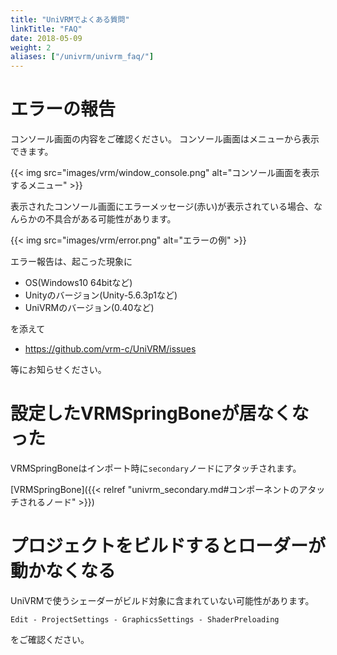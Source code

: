 ```yaml
---
title: "UniVRMでよくある質問"
linkTitle: "FAQ"
date: 2018-05-09
weight: 2
aliases: ["/univrm/univrm_faq/"]
---
```


# エラーの報告

コンソール画面の内容をご確認ください。
コンソール画面はメニューから表示できます。

{{< img src="images/vrm/window_console.png" alt="コンソール画面を表示するメニュー" >}}

表示されたコンソール画面にエラーメッセージ(赤い)が表示されている場合、なんらかの不具合がある可能性があります。

{{< img src="images/vrm/error.png" alt="エラーの例" >}}

エラー報告は、起こった現象に

* OS(Windows10 64bitなど)
* Unityのバージョン(Unity-5.6.3p1など)
* UniVRMのバージョン(0.40など)

を添えて

* https://github.com/vrm-c/UniVRM/issues

等にお知らせください。

# 設定したVRMSpringBoneが居なくなった
VRMSpringBoneはインポート時に```secondary```ノードにアタッチされます。

[VRMSpringBone]({{< relref "univrm_secondary.md#コンポーネントのアタッチされるノード" >}})

# プロジェクトをビルドするとローダーが動かなくなる

UniVRMで使うシェーダーがビルド対象に含まれていない可能性があります。

```Edit - ProjectSettings - GraphicsSettings - ShaderPreloading```

をご確認ください。
